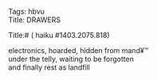 Tags: hbvu  
Title: DRAWERS  
  
Title:# ( haiku #1403.2075.818)  
  
electronics, hoarded, hidden from mand¥™  
under the telly, waiting to be forgotten  
and finally rest as landfill  
